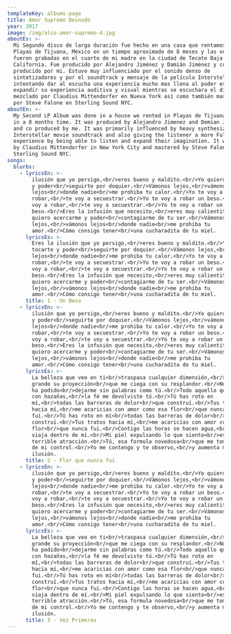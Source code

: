 ```yaml
---
templateKey: albums-page
title: Amor Supremo Desnudo
year: 2017
image: /img/alco-amor-supremo-d.jpg
aboutEs: >-
  Mi Segundo disco de larga duración fue hecho en una casa que rentamos en
  Playas de Tijuana, México en un tiempo aproximado de 8 meses y las voces
  fueron grabadas en el cuarto de mi madre en la ciudad de Tecate Baja
  California. Fue producido por Alejandro Jiménez y Damián Jiménez y co
  producido por mi. Estuvo muy influenciado por el sonido denso de
  sintetizadores y por el soundtrack y mensaje de la película Interstellar
  intentando dar al escucha una experiencia mucho mas llena al poder escuchar y
  expandir su experiencia auditiva y visual mientras se escuchara el disco. Fue
  mezclado por Claudius Mittendorfer en Nueva York así como también masterizado
  por Steve Falone en Sterling Sound NYC.
aboutEn: >-
  My Second LP Album was done in a house we rented in Playas de Tijuana, Mexico
  in a 8 months time. It was produced by Alejandro Jimenez and Demian Jimenez
  and co produced by me. It was primarily influenced by heavy synthesizers, by
  Interstellar movie soundtrack and also giving the listener a more Fuller
  experience by being able to listen and expand their imagination. It was mixed
  by Claudius Mittendorfer in New York City and mastered by Steve Falone in
  Sterling Sound NYC.
songs:
  blurbs:
    - lyricsEn: >-
        ilusión que yo persigo,<br/>eres bueno y maldito.<br/>Yo quiero tocarte
        y poder<br/>seguirte por doquier.<br/>Vámonos lejos,<br/>vámonos
        lejos<br/>donde nadie<br/>me prohiba tu calor.<br/>Yo te voy a
        robar,<br/>te voy a secuestrar.<br/>Yo te voy a robar un beso.<br/>Yo te
        voy a robar,<br/>te voy a secuestrar.<br/>Yo te voy a robar un
        beso.<br/>Eres la infusión que necesito,<br/>eres muy calientito.<br/>Yo
        quiero acercarme y poder<br/>contagiarme de tu ser.<br/>Vámonos
        lejos,<br/>vámonos lejos<br/>donde nadie<br/>me prohiba tu
        amor.<br/>Cómo consigo tener<br/>una cucharadita de tu miel.
      lyricsEs: >-
        Eres la ilusión que yo persigo,<br/>eres bueno y maldito.<br/>Yo quiero
        tocarte y poder<br/>seguirte por doquier.<br/>Vámonos lejos,<br/>vámonos
        lejos<br/>donde nadie<br/>me prohiba tu calor.<br/>Yo te voy a
        robar,<br/>te voy a secuestrar.<br/>Yo te voy a robar un beso.<br/>Yo te
        voy a robar,<br/>te voy a secuestrar.<br/>Yo te voy a robar un
        beso.<br/>Eres la infusión que necesito,<br/>eres muy calientito.<br/>Yo
        quiero acercarme y poder<br/>contagiarme de tu ser.<br/>Vámonos
        lejos,<br/>vámonos lejos<br/>donde nadie<br/>me prohiba tu
        amor.<br/>Cómo consigo tener<br/>una cucharadita de tu miel.
      title: 1 - Un Beso
    - lyricsEn: >-
        ilusión que yo persigo,<br/>eres bueno y maldito.<br/>Yo quiero tocarte
        y poder<br/>seguirte por doquier.<br/>Vámonos lejos,<br/>vámonos
        lejos<br/>donde nadie<br/>me prohiba tu calor.<br/>Yo te voy a
        robar,<br/>te voy a secuestrar.<br/>Yo te voy a robar un beso.<br/>Yo te
        voy a robar,<br/>te voy a secuestrar.<br/>Yo te voy a robar un
        beso.<br/>Eres la infusión que necesito,<br/>eres muy calientito.<br/>Yo
        quiero acercarme y poder<br/>contagiarme de tu ser.<br/>Vámonos
        lejos,<br/>vámonos lejos<br/>donde nadie<br/>me prohiba tu
        amor.<br/>Cómo consigo tener<br/>una cucharadita de tu miel.
      lyricsEs: >-
        La belleza que veo en ti<br/>traspasa cualquier dimensión,<br/>es tan
        grande su proyección<br/>que me ciega con su resplandor.<br/>Nunca nadie
        ha podido<br/>dejarme sin palabras como tú.<br/>Todo aquello que gano
        con hazañas,<br/>la fé me devolviste tú.<br/>Tú has roto en
        mí,<br/>todas las barreras de dolor<br/>que construí.<br/>Tus tratos
        hacia mí,<br/>me acaricias con amor como esa flor<br/>que nunca
        fui.<br/>Tú has roto en mí<br/>todas las barreras de dolor<br/>que
        construí.<br/>Tus tratos hacia mí,<br/>me acaricias con amor como esa
        flor<br/>que nunca fui.<br/>Contigo las horas se hacen agua,<br/>que
        viaja dentro de mí.<br/>Mi piel expulsando lo que siento<br/>es una
        terrible atracción.<br/>Tú, esa formula novedosa<br/>que me tomó fuera
        de mi control.<br/>Yo me contengo y te observo,<br/>y aumenta mi
        ilusión.
      title: 2 - Flor que nunca fui
    - lyricsEn: >-
        ilusión que yo persigo,<br/>eres bueno y maldito.<br/>Yo quiero tocarte
        y poder<br/>seguirte por doquier.<br/>Vámonos lejos,<br/>vámonos
        lejos<br/>donde nadie<br/>me prohiba tu calor.<br/>Yo te voy a
        robar,<br/>te voy a secuestrar.<br/>Yo te voy a robar un beso.<br/>Yo te
        voy a robar,<br/>te voy a secuestrar.<br/>Yo te voy a robar un
        beso.<br/>Eres la infusión que necesito,<br/>eres muy calientito.<br/>Yo
        quiero acercarme y poder<br/>contagiarme de tu ser.<br/>Vámonos
        lejos,<br/>vámonos lejos<br/>donde nadie<br/>me prohiba tu
        amor.<br/>Cómo consigo tener<br/>una cucharadita de tu miel.
      lyricsEs: >-
        La belleza que veo en ti<br/>traspasa cualquier dimensión,<br/>es tan
        grande su proyección<br/>que me ciega con su resplandor.<br/>Nunca nadie
        ha podido<br/>dejarme sin palabras como tú.<br/>Todo aquello que gano
        con hazañas,<br/>la fé me devolviste tú.<br/>Tú has roto en
        mí,<br/>todas las barreras de dolor<br/>que construí.<br/>Tus tratos
        hacia mí,<br/>me acaricias con amor como esa flor<br/>que nunca
        fui.<br/>Tú has roto en mí<br/>todas las barreras de dolor<br/>que
        construí.<br/>Tus tratos hacia mí,<br/>me acaricias con amor como esa
        flor<br/>que nunca fui.<br/>Contigo las horas se hacen agua,<br/>que
        viaja dentro de mí.<br/>Mi piel expulsando lo que siento<br/>es una
        terrible atracción.<br/>Tú, esa formula novedosa<br/>que me tomó fuera
        de mi control.<br/>Yo me contengo y te observo,<br/>y aumenta mi
        ilusión.
      title: 3 - Vez Primeras
---
```


